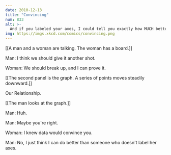 ```yaml
---
date: 2010-12-13
title: "Convincing"
num: 833
alt: >-
  And if you labeled your axes, I could tell you exactly how MUCH better.
img: https://imgs.xkcd.com/comics/convincing.png
---
```

[[A man and a woman are talking.  The woman has a board.]]

Man: I think we should give it another shot.

Woman: We should break up, and I can prove it.

[[The second panel is the graph.  A series of points moves steadily downward.]]

Our Relationship.

[[The man looks at the graph.]]

Man: Huh.

Man: Maybe you're right.

Woman: I knew data would convince you.

Man: No, I just think I can do better than someone who doesn't label her axes.

